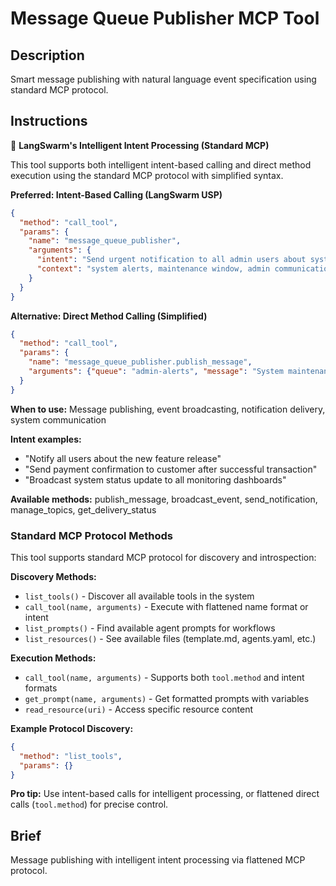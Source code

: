 # Message Queue Publisher MCP Tool

## Description

Smart message publishing with natural language event specification using standard MCP protocol.

## Instructions

🎯 **LangSwarm's Intelligent Intent Processing (Standard MCP)**

This tool supports both intelligent intent-based calling and direct method execution using the standard MCP protocol with simplified syntax.

**Preferred: Intent-Based Calling (LangSwarm USP)**
```json
{
  "method": "call_tool",
  "params": {
    "name": "message_queue_publisher",
    "arguments": {
      "intent": "Send urgent notification to all admin users about system maintenance tonight",
      "context": "system alerts, maintenance window, admin communication"
    }
  }
}
```

**Alternative: Direct Method Calling (Simplified)**
```json
{
  "method": "call_tool",
  "params": {
    "name": "message_queue_publisher.publish_message",
    "arguments": {"queue": "admin-alerts", "message": "System maintenance scheduled", "priority": "urgent"}
  }
}
```

**When to use:** Message publishing, event broadcasting, notification delivery, system communication

**Intent examples:**
- "Notify all users about the new feature release"
- "Send payment confirmation to customer after successful transaction"
- "Broadcast system status update to all monitoring dashboards"

**Available methods:** publish_message, broadcast_event, send_notification, manage_topics, get_delivery_status

### Standard MCP Protocol Methods

This tool supports standard MCP protocol for discovery and introspection:

**Discovery Methods:**
- `list_tools()` - Discover all available tools in the system
- `call_tool(name, arguments)` - Execute with flattened name format or intent
- `list_prompts()` - Find available agent prompts for workflows  
- `list_resources()` - See available files (template.md, agents.yaml, etc.)

**Execution Methods:**
- `call_tool(name, arguments)` - Supports both `tool.method` and intent formats
- `get_prompt(name, arguments)` - Get formatted prompts with variables
- `read_resource(uri)` - Access specific resource content

**Example Protocol Discovery:**
```json
{
  "method": "list_tools",
  "params": {}
}
```

**Pro tip:** Use intent-based calls for intelligent processing, or flattened direct calls (`tool.method`) for precise control.

## Brief

Message publishing with intelligent intent processing via flattened MCP protocol.
